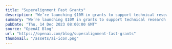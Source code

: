 ```yaml
---
title: "Superalignment Fast Grants"
description: "We’re launching $10M in grants to support technical research towards the alignment and safety of superhuman AI systems, including weak-to-strong generalization, interpretability, scalable oversight, and more."
summary: "We’re launching $10M in grants to support technical research towards the alignment and safety of superhuman AI systems, including weak-to-strong generalization, interpretability, scalable oversight, and more."
pubDate: "Thu, 14 Dec 2023 08:00:00 GMT"
source: "OpenAI Blog"
url: "https://openai.com/blog/superalignment-fast-grants"
thumbnail: "/assets/ai-icon.png"
---
```


